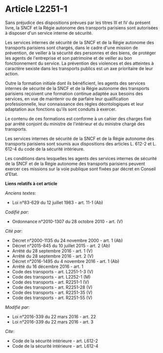 # Article L2251-1

Sans préjudice des dispositions prévues par les titres III et IV du présent livre, la SNCF et la Régie autonome des
transports parisiens sont autorisées à disposer d'un service interne de sécurité. 

Les services internes de sécurité de la SNCF et de la Régie autonome des transports parisiens sont chargés, dans le cadre
d'une mission de prévention, de veiller à la sécurité des personnes et des biens, de protéger les agents de l'entreprise et
son patrimoine et de veiller au bon fonctionnement du service. La prévention des violences et des atteintes à caractère
sexiste dans les transports publics est un axe prioritaire de leur action. 

Outre la formation initiale dont ils bénéficient, les agents des services internes de sécurité de la SNCF et de la Régie
autonome des transports parisiens reçoivent une formation continue adaptée aux besoins des services, en vue de maintenir ou
de parfaire leur qualification professionnelle, leur connaissance des règles déontologiques et leur adaptation aux fonctions
qu'ils sont conduits à exercer. 

Le contenu de ces formations est conforme à un cahier des charges fixé par arrêté conjoint du ministre de l'intérieur et du
ministre chargé des transports.

Les services internes de sécurité de la SNCF et de la Régie autonome des transports parisiens sont soumis aux dispositions
des articles L. 612-2 et L. 612-4 du code de la sécurité intérieure. 

Les conditions dans lesquelles les agents des services internes de sécurité de la SNCF et de la Régie autonome des transports
parisiens peuvent exercer ces missions sur la voie publique sont fixées par décret en Conseil d'Etat.

**Liens relatifs à cet article**

_Anciens textes_:

  - Loi n°83-629 du 12 juillet 1983 - art. 11-1 (Ab)

_Codifié par_:

  - Ordonnance n°2010-1307 du 28 octobre 2010 - art. (V)

_Cité par_:

  - Décret n°2000-1135 du 24 novembre 2000 - art. 1 (Ab)
  - Décret n°2015-845 du 10 juillet 2015 - art. 2 (Ab)
  - Arrêté du 28 septembre 2016 - art. 1 (V)
  - Arrêté du 28 septembre 2016 - art. 2 (V)
  - Décret n°2016-1495 du 4 novembre 2016 - art. 1 (Ab)
  - Arrêté du 16 décembre 2016 - art. 1
  - Code des transports - art. L2251-1-3 (V)
  - Code des transports - art. L2252-1 (M)
  - Code des transports - art. R2251-1 (V)
  - Code des transports - art. R2251-28 (V)
  - Code des transports - art. R2251-35 (V)
  - Code des transports - art. R2251-55 (V)

_Modifié par_:

  - Loi n°2016-339 du 22 mars 2016 - art. 22
  - Loi n°2016-339 du 22 mars 2016 - art. 3

_Cite_:

  - Code de la sécurité intérieure - art. L612-2
  - Code de la sécurité intérieure - art. L612-4
